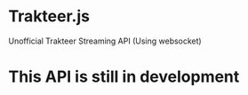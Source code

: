 # Trakteer.js
Unofficial Trakteer Streaming API (Using websocket)

# This API is still in development